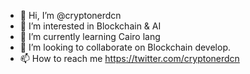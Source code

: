- 👋 Hi, I’m @cryptonerdcn
- 👀 I’m interested in Blockchain & AI
- 🌱 I’m currently learning Cairo lang
- 💞️ I’m looking to collaborate on Blockchain develop.
- 📫 How to reach me https://twitter.com/cryptonerdcn

<!---
cryptonerdcn/cryptonerdcn is a ✨ special ✨ repository because its `README.md` (this file) appears on your GitHub profile.
You can click the Preview link to take a look at your changes.
--->
